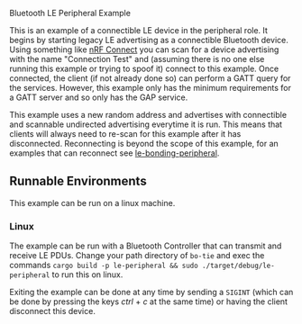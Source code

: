 Bluetooth LE Peripheral Example

This is an example of a connectible LE device in the peripheral role. It begins by starting
legacy LE advertising as a connectible Bluetooth device. Using something like [nRF Connect] you
can scan for a device advertising with the name "Connection Test" and (assuming there is no one
else running this example or trying to spoof it) connect to this example. Once connected, the
client (if not already done so) can perform a GATT query for the services. However, this example
only has the minimum requirements for a GATT server and so only has the GAP service.

This example uses a new random address and advertises with connectible and scannable
undirected advertising everytime it is run. This means that clients will always need to re-scan
for this example after it has disconnected. Reconnecting is beyond the scope of this example, 
for an examples that can reconnect see [le-bonding-peripheral].

## Runnable Environments
This example can be run on a linux machine.

### Linux
The example can be run with a Bluetooth Controller that can transmit and receive LE PDUs. Change
your path directory of `bo-tie` and exec the commands `cargo build -p le-peripheral && sudo
./target/debug/le-peripheral` to run this on linux.

Exiting the example can be done at any time by sending a `SIGINT` (which can be done by pressing
the keys *ctrl* + *c* at the same time) or having the client disconnect this device.

[nRF Connect]: https://play.google.com/store/apps/details?id=no.nordicsemi.android.mcp&gl=us
[le-bonding-peripheral]: ../le-bonding-peripheral